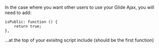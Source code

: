 In the case where you want other users to use your Glide Ajax, you will need to add:  
  
	isPublic: function () {  
		return true;  
	},  
...at the top of your exisitng script include (should be the first function)
